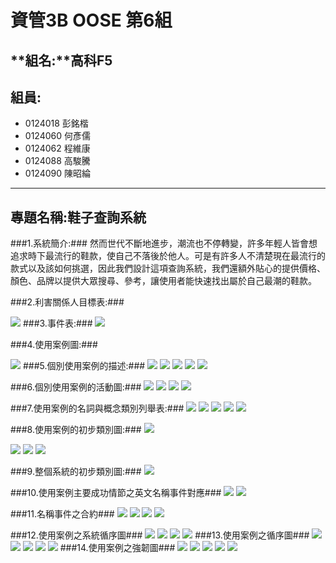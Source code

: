 # **資管3B OOSE 第6組** #
## **組名:**高科F5  ##
## **組員:** ##
- 0124018 彭銘楷
- 0124060 何彥儒
- 0124062 程維康
- 0124088 高駿騰
- 0124090 陳昭綸


----------

## **專題名稱:鞋子查詢系統** ##
###1.系統簡介:###
然而世代不斷地進步，潮流也不停轉變，許多年輕人皆會想追求時下最流行的鞋款，使自己不落後於他人。可是有許多人不清楚現在最流行的款式以及該如何挑選，因此我們設計這項查詢系統，我們還額外貼心的提供價格、顏色、品牌以提供大眾搜尋、參考，讓使用者能快速找出屬於自己最潮的鞋款。

###2.利害關係人目標表:###

<img src ="https://fbcdn-sphotos-c-a.akamaihd.net/hphotos-ak-xap1/v/t1.0-9/1555475_756012247804483_7605736975874332304_n.jpg?oh=fe8e71faa8d690389075a828b2aed66b&oe=54ABEE02&__gda__=1424016715_a28d9c43aca34491e3177cfc03cc1219"> 
###3.事件表:###

<img src ="https://fbcdn-sphotos-e-a.akamaihd.net/hphotos-ak-xpa1/v/t1.0-9/10616500_752746248131083_1328491538213149239_n.jpg?oh=cce0ef56f1c5dc98059e9a695515153e&oe=54F307E4&__gda__=1420668252_635734f5c6823a4dcda72f258f84d994">

###4.使用案例圖:###
 
<img src="https://scontent-b-nrt.xx.fbcdn.net/hphotos-xfp1/v/t1.0-9/10690008_756018567803851_7936111714840504083_n.jpg?oh=865d9956a3fa6de5be0e96d3524d1565&oe=54F42FAF">
###5.個別使用案例的描述:###
<img src="https://images.plurk.com/gy1X2Ggsfydiph2CvpJ75.jpg">
<img src="https://scontent-a-nrt.xx.fbcdn.net/hphotos-xap1/v/t1.0-9/p417x417/934849_756018041137237_2140537714019698923_n.jpg?oh=b4ae89f8e708ff42489d2e7d428af6b2&oe=54B5289E">
<img src="https://images.plurk.com/1SUSFjc4T8HbYyuZYMKB5.jpg">
<img src="https://fbcdn-sphotos-d-a.akamaihd.net/hphotos-ak-xap1/v/t1.0-9/10606570_756020101137031_3489557833989254652_n.jpg?oh=904de77a48e389ab9434fec2425ce039&oe=54E29CB0&__gda__=1424477292_686e8e5219daffef0f5ef407f3e315e4">
<img src="https://fbcdn-sphotos-f-a.akamaihd.net/hphotos-ak-xap1/v/t1.0-9/10563211_776361292436245_7529410547776063261_n.jpg?oh=cebfe923d18bf2323cd54165e188cf17&oe=55036180&__gda__=1427312732_333fcd70f460c55c99a08fb5a92c7893">

###6.個別使用案例的活動圖:###
<img src="https://scontent-b-nrt.xx.fbcdn.net/hphotos-xpa1/v/t1.0-9/934846_756023891136652_8953008924569793466_n.jpg?oh=6935c2853ca9e242735105083301a0cc&oe=54DDF6A6">
<img src="https://fbcdn-sphotos-c-a.akamaihd.net/hphotos-ak-xap1/v/t1.0-9/1477348_756024034469971_6769178200776226437_n.jpg?oh=f7abca2d4f992716194d6c328a04c77d&oe=54EA1D67&__gda__=1423907374_c28ea7bb72acbdcd389cc260309ac8ce">
<img src="https://scontent-b-nrt.xx.fbcdn.net/hphotos-xpf1/v/t1.0-9/604098_756024037803304_3708227237953984344_n.jpg?oh=713b95149ed02a0fdb1a8c4060dbb70c&oe=54E1B80B">
<img src="https://scontent-b-nrt.xx.fbcdn.net/hphotos-xpf1/v/t1.0-9/10348299_756024041136637_3430681442954178102_n.jpg?oh=f33fc0af619655ec1478cadb74821626&oe=54B10AD3">

###7.使用案例的名詞與概念類別列舉表:###
<img src="https://images.plurk.com/2yBqWosyCudUUoikCS8hfq.jpg">
<img src="https://images.plurk.com/2LU3oxA0FmGnrJRLjnlh3y.jpg">
<img src="https://images.plurk.com/4bnTkoVPAGSPo98yZXfPdH.jpg">
<img src="https://fbcdn-sphotos-d-a.akamaihd.net/hphotos-ak-xpf1/v/t1.0-9/10610782_756027454469629_1172906583327015640_n.jpg?oh=9f818cc9823643a474b312ed86c041be&oe=54E86269&__gda__=1425193731_6647953b20b68e9cbc97b153bab1e2b2">
<img src="https://fbcdn-sphotos-d-a.akamaihd.net/hphotos-ak-xfp1/v/t1.0-9/10805775_776360535769654_7824536248424118920_n.jpg?oh=275d9c88892b12fba56d44b757531870&oe=550E3D9D&__gda__=1426137620_8bf9e086f462624c02aee1598e90f2d1">

###8.使用案例的初步類別圖:###
<img src="https://fbcdn-sphotos-d-a.akamaihd.net/hphotos-ak-xpa1/v/t1.0-9/10441136_759310287474679_4225654773912910743_n.jpg?oh=680eab4e3796739201ee01e402cc68df&oe=54E16208&__gda__=1425558192_2b1a1759779581dbb325cfc0630efdf5">

<img src="https://fbcdn-sphotos-b-a.akamaihd.net/hphotos-ak-xap1/v/t1.0-9/1546165_759317350807306_4278519020339969437_n.jpg?oh=0bbd3a820779be07c3fcc4ded1e867a3&oe=54AA6B43&__gda__=1424788490_573d37e1a91518ba3823d10db60e1c11">

<img src="https://fbcdn-sphotos-e-a.akamaihd.net/hphotos-ak-xfa1/v/t1.0-9/1012883_759317374140637_711992503962101123_n.jpg?oh=eb34fb3f05df67a19b9f071d4cfc0035&oe=54DC6C17&__gda__=1425540002_3ef6647e5a2a053c19f624b67e4dd00b">

<img src="https://scontent-b-hkg.xx.fbcdn.net/hphotos-xap1/v/t1.0-9/10676112_759317370807304_6032634082495063471_n.jpg?oh=d93409d1dcbcf27a16d7cc2f71a42b39&oe=54DC50F3">

###9.整個系統的初步類別圖:###
<img src="https://fbcdn-sphotos-b-a.akamaihd.net/hphotos-ak-xap1/t31.0-8/10834943_843820288972464_808719917863947347_o.jpg">

###10.使用案例主要成功情節之英文名稱事件對應###
<img src="https://scontent-a.xx.fbcdn.net/hphotos-xfa1/v/t1.0-9/1780755_752614541477587_7056080323998511020_n.jpg?oh=a4149721fc4a91e496087b6becd074a6&oe=54AC0C80">
<img src="https://scontent-b-sea.xx.fbcdn.net/hphotos-xpa1/v/t1.0-9/1522240_778888825516825_7947514147875440841_n.jpg?oh=5127a97b568d29e0a1173875a0d26270&oe=550C7BAB">

###11.名稱事件之合約###
<img src="https://fbcdn-sphotos-f-a.akamaihd.net/hphotos-ak-xap1/v/t1.0-9/10644810_756036121135429_1329227362716662697_n.jpg?oh=70247eddb1cbfe11f53d43e0e6adbf51&oe=54F4AE42&__gda__=1424464286_7a18ff82b6605eadb5d612560e561853">
<img src="https://fbcdn-sphotos-d-a.akamaihd.net/hphotos-ak-xpf1/v/t1.0-9/10367604_756036124468762_7470404313327353937_n.jpg?oh=43e7d18b7f0f660bdfbe7d6d8f3101cb&oe=54E827E5&__gda__=1424922255_056bf35c93a45343249296ebf6172578">
<img src="https://scontent-a-nrt.xx.fbcdn.net/hphotos-xfp1/v/t1.0-9/10004013_756036117802096_6265401979228954009_n.jpg?oh=2158652fe5308baa3c1afd8eabad0037&oe=54EC503D">
<img src="https://fbcdn-sphotos-c-a.akamaihd.net/hphotos-ak-xpf1/v/t1.0-9/1002660_756038384468536_1130938704974738317_n.jpg?oh=2e03d7a21227c2b2db129dc6b7761d76&oe=54EC68D7&__gda__=1424966678_779e2c98328f144b58729fbe1e7aadd6">

###12.使用案例之系統循序圖###
<img src="https://fbcdn-sphotos-h-a.akamaihd.net/hphotos-ak-xpa1/v/t1.0-9/1520776_752621688143539_2228251668690434434_n.jpg?oh=454a465a54838bad3487332b46bddb69&oe=54B0D4EA&__gda__=1420813527_f073df5a551212f1690861e805c19404">
<img src="https://scontent-a-nrt.xx.fbcdn.net/hphotos-xpa1/v/t1.0-9/10671433_756039984468376_3612659633518752468_n.jpg?oh=24a6e9c689e97273c2d9cc7d6b2c1886&oe=54F5CB7A">
<img src="https://scontent-a-nrt.xx.fbcdn.net/hphotos-xpa1/v/t1.0-9/10428102_756039987801709_4687668225429207073_n.jpg?oh=7e73b2ab1913ebc4ed407173d4cfd416&oe=54F87572">
<img src="https://fbcdn-sphotos-f-a.akamaihd.net/hphotos-ak-xaf1/v/t1.0-9/1932392_756039991135042_6995816723204892337_n.jpg?oh=938de670a4567171fd905d037b7ec178&oe=54F765F4&__gda__=1424660618_3be847a7d5865ddfeab56598d6d64e1b">
###13.使用案例之循序圖###
<img src="https://fbcdn-sphotos-e-a.akamaihd.net/hphotos-ak-xfa1/v/t1.0-9/10312538_776356932436681_8633823691559029083_n.jpg?oh=83ae2906eced12854210a222dfa9648e&oe=551531E5&__gda__=1427730131_16635984efc8c9cc5b9e5ad5cc01f716">
<img src="https://fbcdn-sphotos-a-a.akamaihd.net/hphotos-ak-xap1/v/t1.0-9/10520824_843826085638551_6308398787456487425_n.jpg?oh=7f384145072f78bca84311fb90a2e0e6&oe=5519C4A4&__gda__=1427723384_bb36f759017cc2845ffb949a8e4208d5">
<img src="https://fbcdn-sphotos-g-a.akamaihd.net/hphotos-ak-xap1/v/t1.0-9/10676225_778909228848118_447262038225381809_n.jpg?oh=0103f6b894e7767d5505e7201930ec71&oe=550EE524&__gda__=1427198317_04940d0e53ef11315ca664762e3b8adf">
<img src="https://scontent-a.xx.fbcdn.net/hphotos-xpa1/v/t1.0-9/1900101_776358249103216_8083847599787453126_n.jpg?oh=874d46659ee03fbd373dbda5d9d728d5&oe=550D0613">
<img src="https://scontent-a-tpe.xx.fbcdn.net/hphotos-xpa1/v/t1.0-9/10557452_843826088971884_3277586771310734190_n.jpg?oh=035fabab31943bb30858ec26584168cc&oe=55178B31">
###14.使用案例之強韌圖###
<img src="https://scontent-a-tpe.xx.fbcdn.net/hphotos-xfa1/v/t1.0-9/10410834_843820268972466_4590893612165655949_n.jpg?oh=fa4ecc339baaaff4977683f064e0a493&oe=551B40D9">
<img src="https://fbcdn-sphotos-c-a.akamaihd.net/hphotos-ak-xap1/v/t1.0-9/10689549_843843372303489_1875953463804304587_n.jpg?oh=fcbbc101bf66e8c69b5b8b255c352023&oe=551E7FC2&__gda__=1428056862_1c88bd41a5ebd2804337e3e8c9c5f3d7">
<img src="https://fbcdn-sphotos-d-a.akamaihd.net/hphotos-ak-xpf1/v/t1.0-9/10409299_843820338972459_4144693624750705594_n.jpg?oh=5b76eb91b7fe07802d843f4f855c7693&oe=55203A62&__gda__=1426582536_2f68d6a5208b1f557dd8e5a9c6f178a4">
<img src="https://scontent-b-tpe.xx.fbcdn.net/hphotos-xap1/v/t1.0-9/10644965_843820315639128_9168367991051804311_n.jpg?oh=5cfdbbc30416ebe5e2c8b1ed40591dff&oe=551CE9E0">
<img src="https://fbcdn-sphotos-e-a.akamaihd.net/hphotos-ak-xap1/v/t1.0-9/10478675_843843368970156_6693622152078204863_n.jpg?oh=313e6f37204bbcc022ced4886f327689&oe=55093E8B&__gda__=1423037783_b773ac68464ac18839748ac9690a0c6f">
